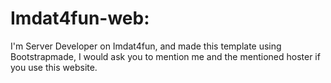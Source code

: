 # Imdat4fun-web:

I'm Server Developer on Imdat4fun, and made this template using Bootstrapmade, I would ask you to mention me and the mentioned hoster if you use this website.
